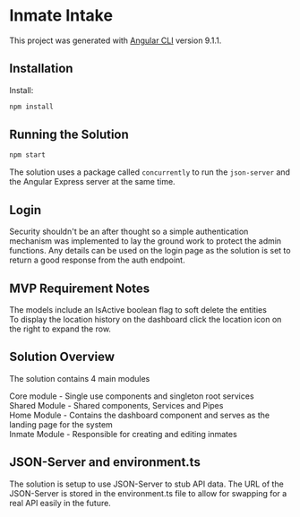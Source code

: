 # Inmate Intake

This project was generated with [Angular CLI](https://github.com/angular/angular-cli) version 9.1.1.

## Installation

Install:

```sh
npm install
```

## Running the Solution

```sh
npm start
```

The solution uses a package called `concurrently` to run the `json-server` and the Angular Express server at the same time.

## Login 

Security shouldn't be an after thought so a simple authentication mechanism was implemented to lay the ground work to protect the admin functions.
Any details can be used on the login page as the solution is set to return a good response from the auth endpoint. 

## MVP Requirement Notes

The models include an IsActive boolean flag to soft delete the entities \
To display the location history on the dashboard click the location icon on the right to expand the row.

## Solution Overview

The solution contains 4 main modules 

Core module - Single use components and singleton root services \
Shared Module - Shared components, Services and Pipes \
Home Module - Contains the dashboard component and serves as the landing page for the system \
Inmate Module - Responsible for creating and editing inmates

## JSON-Server and environment.ts

The solution is setup to use JSON-Server to stub API data. The URL of the JSON-Server is stored in the environment.ts file to allow for swapping for a real API easily in the future.